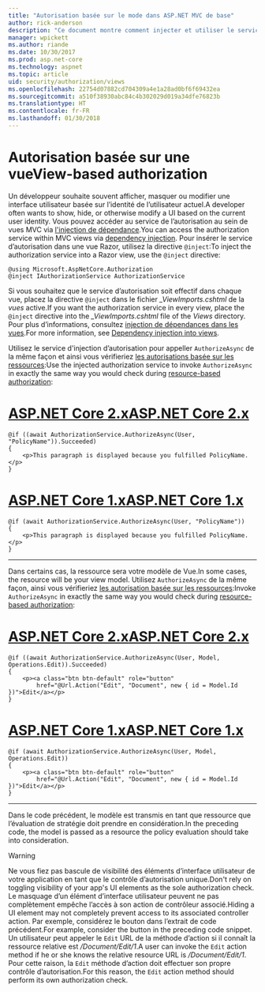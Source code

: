 ```yaml
---
title: "Autorisation basée sur le mode dans ASP.NET MVC de base"
author: rick-anderson
description: "Ce document montre comment injecter et utiliser le service d’autorisation à l’intérieur d’une vue ASP.NET Core Razor."
manager: wpickett
ms.author: riande
ms.date: 10/30/2017
ms.prod: asp.net-core
ms.technology: aspnet
ms.topic: article
uid: security/authorization/views
ms.openlocfilehash: 22754d07882cd704309a4e1a28ad0bf6f69432ea
ms.sourcegitcommit: a510f38930abc84c4b302029d019a34dfe76823b
ms.translationtype: HT
ms.contentlocale: fr-FR
ms.lasthandoff: 01/30/2018
---
```

# <a name="view-based-authorization"></a><span data-ttu-id="bd0de-103">Autorisation basée sur une vue</span><span class="sxs-lookup"><span data-stu-id="bd0de-103">View-based authorization</span></span>

<span data-ttu-id="bd0de-104">Un développeur souhaite souvent afficher, masquer ou modifier une interface utilisateur basée sur l’identité de l’utilisateur actuel.</span><span class="sxs-lookup"><span data-stu-id="bd0de-104">A developer often wants to show, hide, or otherwise modify a UI based on the current user identity.</span></span> <span data-ttu-id="bd0de-105">Vous pouvez accéder au service de l’autorisation au sein de vues MVC via [l'injection de dépendance](xref:fundamentals/dependency-injection#fundamentals-dependency-injection).</span><span class="sxs-lookup"><span data-stu-id="bd0de-105">You can access the authorization service within MVC views via [dependency injection](xref:fundamentals/dependency-injection#fundamentals-dependency-injection).</span></span> <span data-ttu-id="bd0de-106">Pour insérer le service d’autorisation dans une vue Razor, utilisez la directive `@inject`:</span><span class="sxs-lookup"><span data-stu-id="bd0de-106">To inject the authorization service into a Razor view, use the `@inject` directive:</span></span>

```cshtml
@using Microsoft.AspNetCore.Authorization
@inject IAuthorizationService AuthorizationService
```

<span data-ttu-id="bd0de-107">Si vous souhaitez que le service d’autorisation soit effectif dans chaque vue, placez la directive `@inject` dans le fichier *_ViewImports.cshtml* de la *vues* active.</span><span class="sxs-lookup"><span data-stu-id="bd0de-107">If you want the authorization service in every view, place the `@inject` directive into the *_ViewImports.cshtml* file of the *Views* directory.</span></span> <span data-ttu-id="bd0de-108">Pour plus d’informations, consultez [injection de dépendances dans les vues](xref:mvc/views/dependency-injection).</span><span class="sxs-lookup"><span data-stu-id="bd0de-108">For more information, see [Dependency injection into views](xref:mvc/views/dependency-injection).</span></span>

<span data-ttu-id="bd0de-109">Utilisez le service d'injection d’autorisation pour appeller `AuthorizeAsync` de la même façon et ainsi vous vérifieriez [les autorisations basée sur les ressources](xref:security/authorization/resourcebased#security-authorization-resource-based-imperative):</span><span class="sxs-lookup"><span data-stu-id="bd0de-109">Use the injected authorization service to invoke `AuthorizeAsync` in exactly the same way you would check during [resource-based authorization](xref:security/authorization/resourcebased#security-authorization-resource-based-imperative):</span></span>

# <a name="aspnet-core-2xtabaspnetcore2x"></a>[<span data-ttu-id="bd0de-110">ASP.NET Core 2.x</span><span class="sxs-lookup"><span data-stu-id="bd0de-110">ASP.NET Core 2.x</span></span>](#tab/aspnetcore2x)

```cshtml
@if ((await AuthorizationService.AuthorizeAsync(User, "PolicyName")).Succeeded)
{
    <p>This paragraph is displayed because you fulfilled PolicyName.</p>
}
```

# <a name="aspnet-core-1xtabaspnetcore1x"></a>[<span data-ttu-id="bd0de-111">ASP.NET Core 1.x</span><span class="sxs-lookup"><span data-stu-id="bd0de-111">ASP.NET Core 1.x</span></span>](#tab/aspnetcore1x)

```cshtml
@if (await AuthorizationService.AuthorizeAsync(User, "PolicyName"))
{
    <p>This paragraph is displayed because you fulfilled PolicyName.</p>
}
```

---

<span data-ttu-id="bd0de-112">Dans certains cas, la ressource sera votre modèle de Vue.</span><span class="sxs-lookup"><span data-stu-id="bd0de-112">In some cases, the resource will be your view model.</span></span> <span data-ttu-id="bd0de-113">Utilisez `AuthorizeAsync` de la même façon, ainsi vous vérifieriez [les autorisation basée sur les ressources](xref:security/authorization/resourcebased#security-authorization-resource-based-imperative):</span><span class="sxs-lookup"><span data-stu-id="bd0de-113">Invoke `AuthorizeAsync` in exactly the same way you would check during [resource-based authorization](xref:security/authorization/resourcebased#security-authorization-resource-based-imperative):</span></span>

# <a name="aspnet-core-2xtabaspnetcore2x"></a>[<span data-ttu-id="bd0de-114">ASP.NET Core 2.x</span><span class="sxs-lookup"><span data-stu-id="bd0de-114">ASP.NET Core 2.x</span></span>](#tab/aspnetcore2x)

```cshtml
@if ((await AuthorizationService.AuthorizeAsync(User, Model, Operations.Edit)).Succeeded)
{
    <p><a class="btn btn-default" role="button"
        href="@Url.Action("Edit", "Document", new { id = Model.Id })">Edit</a></p>
}
```

# <a name="aspnet-core-1xtabaspnetcore1x"></a>[<span data-ttu-id="bd0de-115">ASP.NET Core 1.x</span><span class="sxs-lookup"><span data-stu-id="bd0de-115">ASP.NET Core 1.x</span></span>](#tab/aspnetcore1x)

```cshtml
@if (await AuthorizationService.AuthorizeAsync(User, Model, Operations.Edit))
{
    <p><a class="btn btn-default" role="button"
        href="@Url.Action("Edit", "Document", new { id = Model.Id })">Edit</a></p>
}
```

---

<span data-ttu-id="bd0de-116">Dans le code précédent, le modèle est transmis en tant que ressource que l’évaluation de stratégie doit prendre en considération.</span><span class="sxs-lookup"><span data-stu-id="bd0de-116">In the preceding code, the model is passed as a resource the policy evaluation should take into consideration.</span></span>

> [!WARNING]
> <span data-ttu-id="bd0de-117">Ne vous fiez pas bascule de visibilité des éléments d’interface utilisateur de votre application en tant que le contrôle d’autorisation unique.</span><span class="sxs-lookup"><span data-stu-id="bd0de-117">Don't rely on toggling visibility of your app's UI elements as the sole authorization check.</span></span> <span data-ttu-id="bd0de-118">Le masquage d’un élément d’interface utilisateur peuvent ne pas complètement empêche l’accès à son action de contrôleur associé.</span><span class="sxs-lookup"><span data-stu-id="bd0de-118">Hiding a UI element may not completely prevent access to its associated controller action.</span></span> <span data-ttu-id="bd0de-119">Par exemple, considérez le bouton dans l’extrait de code précédent.</span><span class="sxs-lookup"><span data-stu-id="bd0de-119">For example, consider the button in the preceding code snippet.</span></span> <span data-ttu-id="bd0de-120">Un utilisateur peut appeler le `Edit` URL de la méthode d’action si il connaît la ressource relative est */Document/Edit/1*.</span><span class="sxs-lookup"><span data-stu-id="bd0de-120">A user can invoke the `Edit` action method if he or she knows the relative resource URL is */Document/Edit/1*.</span></span> <span data-ttu-id="bd0de-121">Pour cette raison, la `Edit` méthode d’action doit effectuer son propre contrôle d’autorisation.</span><span class="sxs-lookup"><span data-stu-id="bd0de-121">For this reason, the `Edit` action method should perform its own authorization check.</span></span>
